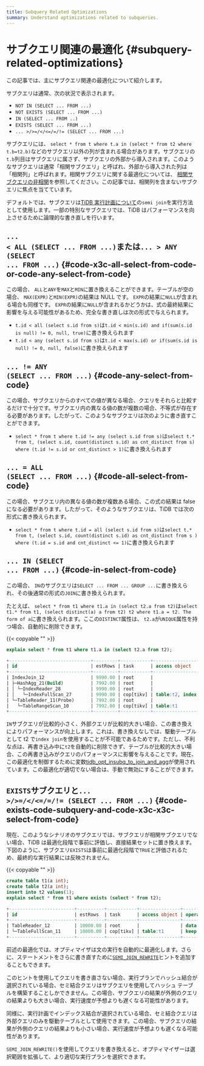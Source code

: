 ```yaml
---
title: Subquery Related Optimizations
summary: Understand optimizations related to subqueries.
---
```


# サブクエリ関連の最適化 {#subquery-related-optimizations}

この記事では、主にサブクエリ関連の最適化について紹介します。

サブクエリは通常、次の状況で表示されます。

-   `NOT IN (SELECT ... FROM ...)`
-   `NOT EXISTS (SELECT ... FROM ...)`
-   `IN (SELECT ... FROM ..)`
-   `EXISTS (SELECT ... FROM ...)`
-   `... >/>=/</<=/=/!= (SELECT ... FROM ...)`

サブクエリには、 `select * from t where t.a in (select * from t2 where t.b=t2.b)`などのサブクエリ以外の列が含まれる場合があります。サブクエリの`t.b`列目はサブクエリに属さず、サブクエリの外部から導入されます。このようなサブクエリは通常「相関サブクエリ」と呼ばれ、外部から導入された列は「相関列」と呼ばれます。相関サブクエリに関する最適化については、 [相関サブクエリの非相関](/correlated-subquery-optimization.md)を参照してください。この記事では、相関列を含まないサブクエリに焦点を当てています。

デフォルトでは、サブクエリは[TiDB 実行計画について](/explain-overview.md)の`semi join`を実行方法として使用します。一部の特別なサブクエリでは、TiDB はパフォーマンスを向上させるために論理的な書き直しを行います。

## <code>... &lt; ALL (SELECT ... FROM ...)</code>または<code>... &gt; ANY (SELECT ... FROM ...)</code> {#code-x3c-all-select-from-code-or-code-any-select-from-code}

この場合、 `ALL`と`ANY`を`MAX`と`MIN`に置き換えることができます。テーブルが空の場合、 `MAX(EXPR)`と`MIN(EXPR)`の結果は NULL です。 `EXPR`の結果に`NULL`が含まれる場合も同様です。 `EXPR`の結果に`NULL`が含まれるかどうかは、式の最終結果に影響を与える可能性があるため、完全な書き直しは次の形式で与えられます。

-   `t.id < all (select s.id from s)`は`t.id < min(s.id) and if(sum(s.id is null) != 0, null, true)`に書き換えられます
-   `t.id < any (select s.id from s)`は`t.id < max(s.id) or if(sum(s.id is null) != 0, null, false)`に書き換えられます

## <code>... != ANY (SELECT ... FROM ...)</code> {#code-any-select-from-code}

この場合、サブクエリからのすべての値が異なる場合、クエリをそれらと比較するだけで十分です。サブクエリ内の異なる値の数が複数の場合、不等式が存在する必要があります。したがって、このようなサブクエリは次のように書き直すことができます。

-   `select * from t where t.id != any (select s.id from s)`は`select t.* from t, (select s.id, count(distinct s.id) as cnt_distinct from s) where (t.id != s.id or cnt_distinct > 1)`に書き換えられます

## <code>... = ALL (SELECT ... FROM ...)</code> {#code-all-select-from-code}

この場合、サブクエリ内の異なる値の数が複数ある場合、この式の結果は false になる必要があります。したがって、そのようなサブクエリは、TiDB では次の形式に書き換えられます。

-   `select * from t where t.id = all (select s.id from s)`は`select t.* from t, (select s.id, count(distinct s.id) as cnt_distinct from s ) where (t.id = s.id and cnt_distinct <= 1)`に書き換えられます

## <code>... IN (SELECT ... FROM ...)</code> {#code-in-select-from-code}

この場合、 `IN`のサブクエリは`SELECT ... FROM ... GROUP ...`に書き換えられ、その後通常の形式の`JOIN`に書き換えられます。

たとえば、 `select * from t1 where t1.a in (select t2.a from t2)`は`select t1.* from t1, (select distinct(a) a from t2) t2 where t1.a = t2. The form of a`に書き換えられます。ここの`DISTINCT`属性は、 `t2.a`が`UNIQUE`属性を持つ場合、自動的に削除できます。

{{< copyable "" >}}

```sql
explain select * from t1 where t1.a in (select t2.a from t2);
```

```sql
+------------------------------+---------+-----------+------------------------+----------------------------------------------------------------------------+
| id                           | estRows | task      | access object          | operator info                                                              |
+------------------------------+---------+-----------+------------------------+----------------------------------------------------------------------------+
| IndexJoin_12                 | 9990.00 | root      |                        | inner join, inner:TableReader_11, outer key:test.t2.a, inner key:test.t1.a |
| ├─HashAgg_21(Build)          | 7992.00 | root      |                        | group by:test.t2.a, funcs:firstrow(test.t2.a)->test.t2.a                   |
| │ └─IndexReader_28           | 9990.00 | root      |                        | index:IndexFullScan_27                                                     |
| │   └─IndexFullScan_27       | 9990.00 | cop[tikv] | table:t2, index:idx(a) | keep order:false, stats:pseudo                                             |
| └─TableReader_11(Probe)      | 7992.00 | root      |                        | data:TableRangeScan_10                                                     |
|   └─TableRangeScan_10        | 7992.00 | cop[tikv] | table:t1               | range: decided by [test.t2.a], keep order:false, stats:pseudo              |
+------------------------------+---------+-----------+------------------------+----------------------------------------------------------------------------+
```

`IN`サブクエリが比較的小さく、外部クエリが比較的大きい場合、この書き換えによりパフォーマンスが向上します。これは、書き換えなしでは、駆動テーブルとして t2 で`index join`を使用することが不可能であるためです。ただし、不利な点は、再書き込み中に`t2`を自動的に削除できず、テーブルが比較的大きい場合、この再書き込みがクエリのパフォーマンスに影響を与えることです。現在、この最適化を制御するために変数[tidb_opt_insubq_to_join_and_agg](/system-variables.md#tidb_opt_insubq_to_join_and_agg)が使用されています。この最適化が適切でない場合は、手動で無効にすることができます。

## <code>EXISTS</code>サブクエリと<code>... &gt;/&gt;=/&lt;/&lt;=/=/!= (SELECT ... FROM ...)</code> {#code-exists-code-subquery-and-code-x3c-x3c-select-from-code}

現在、このようなシナリオのサブクエリでは、サブクエリが相関サブクエリでない場合、TiDB は最適化段階で事前に評価し、直接結果セットに置き換えます。下図のように、サブクエリ`EXISTS`は事前に最適化段階で`TRUE`と評価されるため、最終的な実行結果には反映されません。

{{< copyable "" >}}

```sql
create table t1(a int);
create table t2(a int);
insert into t2 values(1);
explain select * from t1 where exists (select * from t2);
```

```sql
+------------------------+----------+-----------+---------------+--------------------------------+
| id                     | estRows  | task      | access object | operator info                  |
+------------------------+----------+-----------+---------------+--------------------------------+
| TableReader_12         | 10000.00 | root      |               | data:TableFullScan_11          |
| └─TableFullScan_11     | 10000.00 | cop[tikv] | table:t1      | keep order:false, stats:pseudo |
+------------------------+----------+-----------+---------------+--------------------------------+
```

前述の最適化では、オプティマイザは文の実行を自動的に最適化します。さらに、ステートメントをさらに書き直すために[`SEMI_JOIN_REWRITE`](/optimizer-hints.md#semi_join_rewrite)ヒントを追加することもできます。

このヒントを使用してクエリを書き直さない場合、実行プランでハッシュ結合が選択されている場合、セミ結合クエリはサブクエリを使用してハッシュ テーブルを構築することしかできません。この場合、サブクエリの結果が外側のクエリの結果よりも大きい場合、実行速度が予想よりも遅くなる可能性があります。

同様に、実行計画でインデックス結合が選択されている場合、セミ結合クエリは外部クエリのみを駆動テーブルとして使用できます。この場合、サブクエリの結果が外側のクエリの結果よりも小さい場合、実行速度が予想よりも遅くなる可能性があります。

`SEMI_JOIN_REWRITE()`を使用してクエリを書き換えると、オプティマイザーは選択範囲を拡張して、より適切な実行プランを選択できます。
